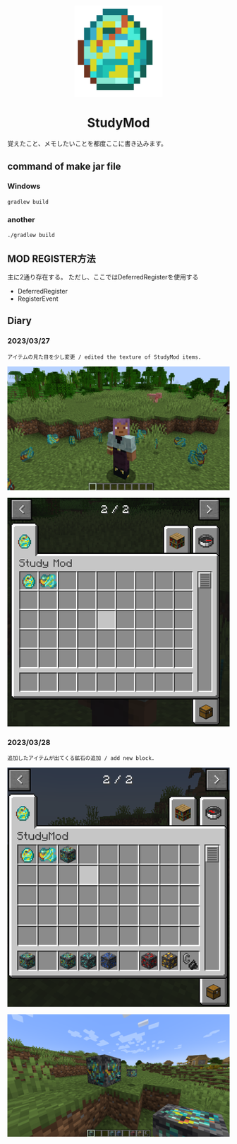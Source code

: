 <p align="center"><img src="https://raw.githubusercontent.com/Himabitoo/forge-mod-study/main/src/main/resources/assets/studymod/textures/item/raw_thunder_diamond_ICON.png" alt="Logo" width="200"></p>
<h1 align="center">StudyMod</h1>
<p>覚えたこと、メモしたいことを都度ここに書き込みます。</p>

## command of make jar file
### Windows
````java:Windows
gradlew build
````
### another
````java:Windows
./gradlew build
````

## MOD REGISTER方法
主に2通り存在する。
ただし、ここではDeferredRegisterを使用する
- DeferredRegister
- RegisterEvent


## Diary

### 2023/03/27
    アイテムの見た目を少し変更 / edited the texture of StudyMod items.
<p align="center"><img src="https://raw.githubusercontent.com/Himabitoo/forge-mod-study/main/diary/img/2023-03-27_img1.png" alt="Logo"></p>
<p align="center"><img src="https://raw.githubusercontent.com/Himabitoo/forge-mod-study/main/diary/img/2023-03-27_img2.png" alt="Logo"></p>

### 2023/03/28
    追加したアイテムが出てくる鉱石の追加 / add new block.
<p align="center"><img src="https://raw.githubusercontent.com/Himabitoo/forge-mod-study/main/diary/img/2023-03-28_img1.png" alt="Logo"></p>
<p align="center"><img src="https://raw.githubusercontent.com/Himabitoo/forge-mod-study/main/diary/img/2023-03-28_img2.png" alt="Logo"></p>
